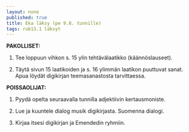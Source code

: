 ```yaml
---
layout: none
published: true
title: Eka läksy (pe 9.8. tunnille)
tags: rub13.1 läksyt
---
```

**PAKOLLISET:**

1. Tee loppuun vihkon s. 15 ylin tehtävälaatikko (käännöslauseet).

2. Täytä sivun 15 laatikoiden ja s. 16 ylimmän laatikon puuttuvat sanat. Apua löydät digikirjan teemasanastosta tarvittaessa.


**POISSAOLIJAT:**

1. Pyydä opelta seuraavalla tunnilla adjektiivin kertausmoniste.

2. Lue ja kuuntele dialog musik digikirjasta. Suomenna dialogi.

3. Kirjaa itsesi digikirjan ja Emendedin ryhmiin.
